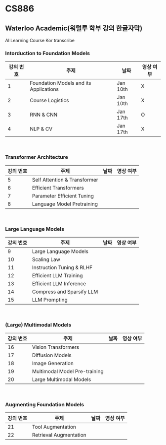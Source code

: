 # CS886
## Waterloo Academic(워털루 학부 강의 한글자막)

AI Learning Course Kor transcribe

### Intorduction to Foundation Models
| 강의 번호 | 주제 | 날짜 | 영상 여부 | 
|----------------|-------|------|--------|
| 1 | Foundation Models and its Applications | Jan 10th | X |
| 2 | Course Logistics | Jan 10th | X | 
| 3 | RNN & CNN | Jan 17th | O |
| 4 | NLP & CV | Jan 17th | X |
<br>

### Transformer Architecture
| 강의 번호 | 주제 | 날짜 | 영상 여부 | 
|----------------|-------|------|--------|
| 5 | Self Attention & Transformer | | | 
| 6 | Efficient Transformers | | | 
| 7 | Parameter Efficient Tuning | | | 
| 8 | Language Model Pretraining | | | 
<br> 

### Large Language Models
| 강의 번호 | 주제 | 날짜 | 영상 여부 | 
|----------------|-------|------|--------|
| 9 | Large Language Models | | | 
| 10 | Scaling Law | | | 
| 11 | Instruction Tuning & RLHF | | | 
| 12 | Efficient LLM Training | | | 
| 13 | Efficient LLM Inference | | | 
| 14 | Compress and Sparsify LLM | | | 
| 15 | LLM Prompting | | | 
<br>

### (Large) Multimodal Models
| 강의 번호 | 주제 | 날짜 | 영상 여부 | 
|----------------|-------|------|--------|
| 16 | Vision Transformers | | | 
| 17 | Diffusion Models | | | 
| 18 | Image Generation | | | 
| 19 | Multimodal Model Pre-training | | | 
| 20 | Large Multimodal Models | | |
<br>

### Augmenting Foundation Models
| 강의 번호 | 주제 | 날짜 | 영상 여부 | 
|----------------|-------|------|--------|
| 21 | Tool Augmentation | | | 
| 22 | Retrieval Augmentation | | |
